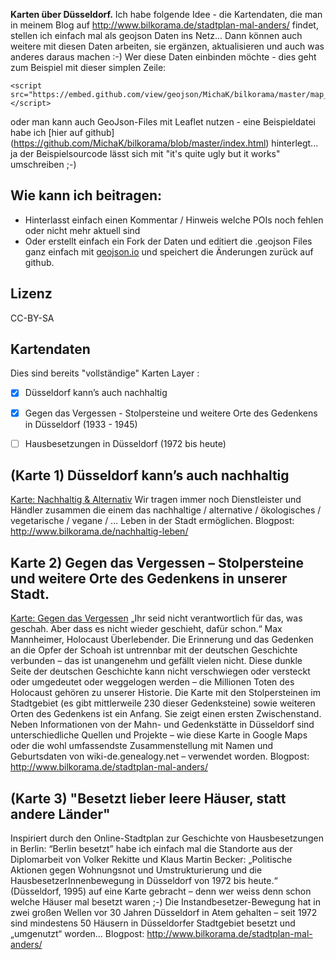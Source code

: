 
**Karten über Düsseldorf.** Ich habe folgende Idee - die Kartendaten, die man in meinem Blog auf http://www.bilkorama.de/stadtplan-mal-anders/ findet, stellen ich einfach mal als geojson Daten ins Netz... Dann können auch weitere mit diesen Daten arbeiten, sie ergänzen, aktualisieren und auch was anderes daraus machen :-)  Wer diese Daten einbinden möchte - dies geht zum Beispiel mit dieser simplen Zeile: 
```
<script src="https://embed.github.com/view/geojson/MichaK/bilkorama/master/map_duesseldorf_alternativ.geojson"></script>
```
oder man kann auch GeoJson-Files mit Leaflet nutzen - eine Beispieldatei habe ich [hier auf github]  (https://github.com/MichaK/bilkorama/blob/master/index.html) hinterlegt... ja der Beispielsourcode lässt sich mit "it's quite ugly but it works" umschreiben ;-) 

## Wie kann ich beitragen:
- Hinterlasst einfach einen Kommentar / Hinweis welche POIs noch fehlen oder nicht mehr aktuell sind
- Oder erstellt einfach ein Fork der Daten und editiert die .geojson Files ganz einfach mit [geojson.io](http://geojson.io) und speichert die Änderungen zurück auf github.

## Lizenz
CC-BY-SA

## Kartendaten
Dies sind bereits "vollständige" Karten Layer :
- [x] Düsseldorf kann’s auch nachhaltig
- [x] Gegen das Vergessen - Stolpersteine und weitere Orte des Gedenkens in Düsseldorf (1933 - 1945)
- [ ] Hausbesetzungen in Düsseldorf (1972 bis heute)


## (Karte 1) Düsseldorf kann’s auch nachhaltig
[Karte: Nachhaltig & Alternativ](https://github.com/MichaK/bilkorama/blob/master/map_duesseldorf_alternativ.geojson)
Wir tragen immer noch Dienstleister und Händler zusammen die einem das nachhaltige / alternative / ökologisches / vegetarische / vegane / … Leben in der Stadt ermöglichen. Blogpost: http://www.bilkorama.de/nachhaltig-leben/

## Karte 2) Gegen das Vergessen – Stolpersteine und weitere Orte des Gedenkens in unserer Stadt.
[Karte: Gegen das Vergessen](https://github.com/MichaK/bilkorama/blob/master/map_duesseldorf_1933-1945.geojson)
„Ihr seid nicht verantwortlich für das, was geschah. Aber dass es nicht wieder geschieht, dafür schon.“ Max Mannheimer, Holocaust Überlebender.
Die Erinnerung und das Gedenken an die Opfer der Schoah ist untrennbar mit der deutschen Geschichte verbunden – das ist unangenehm und gefällt vielen nicht. Diese dunkle Seite der deutschen Geschichte kann nicht verschwiegen oder versteckt oder umgedeutet oder weggelogen werden – die Millionen Toten des Holocaust gehören zu unserer Historie. Die Karte mit den Stolpersteinen im Stadtgebiet (es gibt mittlerweile 230 dieser Gedenksteine) sowie weiteren Orten des Gedenkens ist ein Anfang. Sie zeigt einen ersten Zwischenstand. Neben Informationen von der Mahn- und Gedenkstätte in Düsseldorf sind unterschiedliche Quellen und Projekte – wie diese Karte in Google Maps oder die wohl umfassendste Zusammenstellung mit Namen und Geburtsdaten von wiki-de.genealogy.net – verwendet worden. Blogpost: http://www.bilkorama.de/stadtplan-mal-anders/

## (Karte 3) "Besetzt lieber leere Häuser, statt andere Länder"
Inspiriert durch den Online-Stadtplan zur Geschichte von Hausbesetzungen in Berlin: “Berlin besetzt” habe ich einfach mal die Standorte aus der Diplomarbeit von Volker Rekitte und Klaus Martin Becker: „Politische Aktionen gegen Wohnungsnot und Umstrukturierung und die HausbesetzerInnenbewegung in Düsseldorf von 1972 bis heute.“ (Düsseldorf, 1995) auf eine Karte gebracht – denn wer weiss denn schon welche Häuser mal besetzt waren ;-) Die Instandbesetzer-Bewegung hat in zwei großen Wellen vor 30 Jahren Düsseldorf in Atem gehalten – seit 1972 sind min­des­tens 50 Häu­sern in Düsseldorfer Stadtgebiet besetzt und „umgenutzt“ worden… Blogpost: http://www.bilkorama.de/stadtplan-mal-anders/

